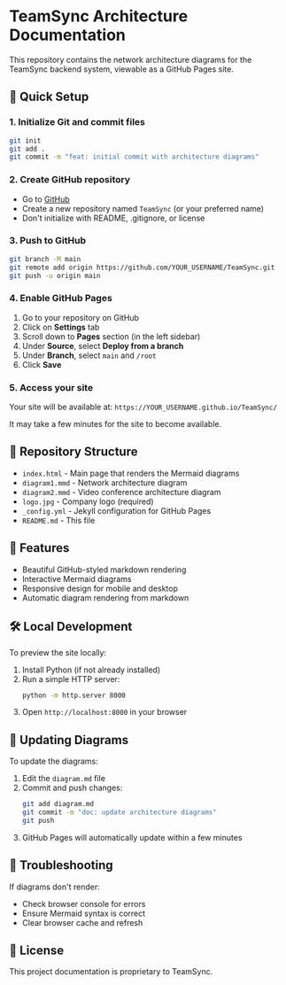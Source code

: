 # TeamSync Architecture Documentation

This repository contains the network architecture diagrams for the TeamSync backend system, viewable as a GitHub Pages site.

## 🚀 Quick Setup

### 1. Initialize Git and commit files
```bash
git init
git add .
git commit -m "feat: initial commit with architecture diagrams"
```

### 2. Create GitHub repository
- Go to [GitHub](https://github.com/new)
- Create a new repository named `TeamSync` (or your preferred name)
- Don't initialize with README, .gitignore, or license

### 3. Push to GitHub
```bash
git branch -M main
git remote add origin https://github.com/YOUR_USERNAME/TeamSync.git
git push -u origin main
```

### 4. Enable GitHub Pages
1. Go to your repository on GitHub
2. Click on **Settings** tab
3. Scroll down to **Pages** section (in the left sidebar)
4. Under **Source**, select **Deploy from a branch**
5. Under **Branch**, select `main` and `/root`
6. Click **Save**

### 5. Access your site
Your site will be available at: `https://YOUR_USERNAME.github.io/TeamSync/`

It may take a few minutes for the site to become available.

## 📁 Repository Structure

- `index.html` - Main page that renders the Mermaid diagrams
- `diagram1.mmd` - Network architecture diagram
- `diagram2.mmd` - Video conference architecture diagram
- `logo.jpg` - Company logo (required)
- `_config.yml` - Jekyll configuration for GitHub Pages
- `README.md` - This file

## 🎨 Features

- Beautiful GitHub-styled markdown rendering
- Interactive Mermaid diagrams
- Responsive design for mobile and desktop
- Automatic diagram rendering from markdown

## 🛠️ Local Development

To preview the site locally:

1. Install Python (if not already installed)
2. Run a simple HTTP server:
   ```bash
   python -m http.server 8000
   ```
3. Open `http://localhost:8000` in your browser

## 📝 Updating Diagrams

To update the diagrams:
1. Edit the `diagram.md` file
2. Commit and push changes:
   ```bash
   git add diagram.md
   git commit -m "doc: update architecture diagrams"
   git push
   ```
3. GitHub Pages will automatically update within a few minutes

## 🔧 Troubleshooting

If diagrams don't render:
- Check browser console for errors
- Ensure Mermaid syntax is correct
- Clear browser cache and refresh

## 📄 License

This project documentation is proprietary to TeamSync. 
